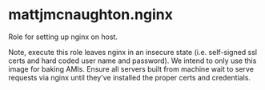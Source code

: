 # mattjmcnaughton.nginx

Role for setting up nginx on host.

Note, execute this role leaves nginx in an insecure state (i.e. self-signed ssl
certs and hard coded user name and password). We intend to only use this image
for baking AMIs. Ensure all servers built from machine wait to serve requests
via nginx until they've installed the proper certs and credentials.
